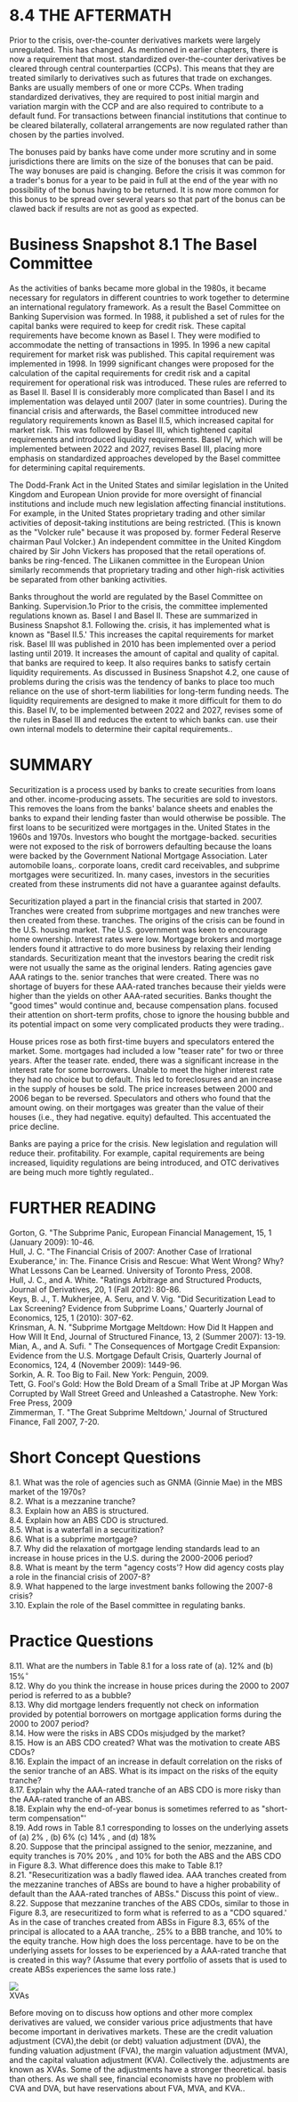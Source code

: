 # 8.4 THE AFTERMATH  

Prior to the crisis, over-the-counter derivatives markets were largely unregulated. This has changed. As mentioned in earlier chapters, there is now a requirement that most. standardized over-the-counter derivatives be cleared through central counterparties (CCPs). This means that they are treated similarly to derivatives such as futures that trade on exchanges. Banks are usually members of one or more CCPs. When trading standardized derivatives, they are required to post initial margin and variation margin with the CCP and are also required to contribute to a default fund. For transactions between financial institutions that continue to be cleared bilaterally, collateral arrangements are now regulated rather than chosen by the parties involved.  

The bonuses paid by banks have come under more scrutiny and in some jurisdictions there are limits on the size of the bonuses that can be paid. The way bonuses are paid is changing. Before the crisis it was common for a trader's bonus for a year to be paid in full at the end of the year with no possibility of the bonus having to be returned. It is now more common for this bonus to be spread over several years so that part of the bonus can be clawed back if results are not as good as expected.  

# Business Snapshot 8.1 The Basel Committee  

As the activities of banks became more global in the 1980s, it became necessary for regulators in different countries to work together to determine an international regulatory framework. As a result the Basel Committee on Banking Supervision was formed. In 1988, it published a set of rules for the capital banks were required to keep for credit risk. These capital requirements have become known as Basel I. They were modified to accommodate the netting of transactions in 1995. In 1996 a new capital requirement for market risk was published. This capital requirement was implemented in 1998. In 1999 significant changes were proposed for the calculation of the capital requirements for credit risk and a capital requirement for operational risk was introduced. These rules are referred to as Basel II. Basel II is considerably more complicated than Basel I and its implementation was delayed until 2007 (later in some countries). During the financial crisis and afterwards, the Basel committee introduced new regulatory requirements known as Basel II.5, which increased capital for market risk. This was followed by Basel III, which tightened capital requirements and introduced liquidity requirements. Basel IV, which will be implemented between 2022 and 2027, revises Basel III, placing more emphasis on standardized approaches developed by the Basel committee for determining capital requirements.  

The Dodd-Frank Act in the United States and similar legislation in the United Kingdom and European Union provide for more oversight of financial institutions and include much new legislation affecting financial institutions. For example, in the United States proprietary trading and other similar activities of deposit-taking institutions are being restricted. (This is known as the "Volcker rule" because it was proposed by. former Federal Reserve chairman Paul Volcker.) An independent committee in the United Kingdom chaired by Sir John Vickers has proposed that the retail operations of. banks be ring-fenced. The Liikanen committee in the European Union similarly recommends that proprietary trading and other high-risk activities be separated from other banking activities.  

Banks throughout the world are regulated by the Basel Committee on Banking. Supervision.1o Prior to the crisis, the committee implemented regulations known as. Basel I and Basel II. These are summarized in Business Snapshot 8.1. Following the. crisis, it has implemented what is known as "Basel II.5.' This increases the capital requirements for market risk. Basel III was published in 2010 has been implemented over a period lasting until 2019. It increases the amount of capital and quality of capital. that banks are required to keep. It also requires banks to satisfy certain liquidity requirements. As discussed in Business Snapshot 4.2, one cause of problems during the crisis was the tendency of banks to place too much reliance on the use of short-term liabilities for long-term funding needs. The liquidity requirements are designed to make it more difficult for them to do this. Basel IV, to be implemented between 2022 and 2027, revises some of the rules in Basel III and reduces the extent to which banks can. use their own internal models to determine their capital requirements..  

# SUMMARY  

Securitization is a process used by banks to create securities from loans and other. income-producing assets. The securities are sold to investors. This removes the loans from the banks' balance sheets and enables the banks to expand their lending faster than would otherwise be possible. The first loans to be securitized were mortgages in the. United States in the 1960s and 1970s. Investors who bought the mortgage-backed. securities were not exposed to the risk of borrowers defaulting because the loans were backed by the Government National Mortgage Association. Later automobile loans,. corporate loans, credit card receivables, and subprime mortgages were securitized. In. many cases, investors in the securities created from these instruments did not have a guarantee against defaults.  

Securitization played a part in the financial crisis that started in 2007. Tranches were created from subprime mortgages and new tranches were then created from these. tranches. The origins of the crisis can be found in the U.S. housing market. The U.S. government was keen to encourage home ownership. Interest rates were low. Mortgage brokers and mortgage lenders found it attractive to do more business by relaxing their lending standards. Securitization meant that the investors bearing the credit risk were not usually the same as the original lenders. Rating agencies gave AAA ratings to the. senior tranches that were created. There was no shortage of buyers for these AAA-rated tranches because their yields were higher than the yields on other AAA-rated securities. Banks thought the "good times" would continue and, because compensation plans. focused their attention on short-term profits, chose to ignore the housing bubble and its potential impact on some very complicated products they were trading..  

House prices rose as both first-time buyers and speculators entered the market. Some. mortgages had included a low "teaser rate" for two or three years. After the teaser rate. ended, there was a significant increase in the interest rate for some borrowers. Unable to meet the higher interest rate they had no choice but to default. This led to foreclosures and an increase in the supply of houses be sold. The price increases between 2000 and 2006 began to be reversed. Speculators and others who found that the amount owing. on their mortgages was greater than the value of their houses (i.e., they had negative. equity) defaulted. This accentuated the price decline.  

Banks are paying a price for the crisis. New legislation and regulation will reduce their. profitability. For example, capital requirements are being increased, liquidity regulations are being introduced, and OTC derivatives are being much more tightly regulated..  

# FURTHER READING  

Gorton, G. "The Subprime Panic, European Financial Management, 15, 1 (January 2009): 10-46.   
Hull, J. C. "The Financial Crisis of 2007: Another Case of Irrational Exuberance,' in: The. Finance Crisis and Rescue: What Went Wrong? Why? What Lessons Can be Learned. University of Toronto Press, 2008.   
Hull, J. C., and A. White. "Ratings Arbitrage and Structured Products, Journal of Derivatives, 20, 1 (Fall 2012): 80-86.   
Keys, B. J., T. Mukherjee, A. Seru, and V. Vig. "Did Securitization Lead to Lax Screening? Evidence from Subprime Loans,' Quarterly Journal of Economics, 125, 1 (2010): 307-62.   
Krinsman, A. N. "Subprime Mortgage Meltdown: How Did It Happen and How Will It End, Journal of Structured Finance, 13, 2 (Summer 2007): 13-19.   
Mian, A., and A. Sufi. " The Consequences of Mortgage Credit Expansion: Evidence from the U.S. Mortgage Default Crisis, Quarterly Journal of Economics, 124, 4 (November 2009): 1449-96.   
Sorkin, A. R. Too Big to Fail. New York: Penguin, 2009.   
Tett, G. Fool's Gold: How the Bold Dream of a Small Tribe at JP Morgan Was Corrupted by Wall Street Greed and Unleashed a Catastrophe. New York: Free Press, 2009   
Zimmerman, T. "The Great Subprime Meltdown,' Journal of Structured Finance, Fall 2007, 7-20.  

# Short Concept Questions  

8.1. What was the role of agencies such as GNMA (Ginnie Mae) in the MBS market of the 1970s?   
8.2. What is a mezzanine tranche?   
8.3. Explain how an ABS is structured.   
8.4. Explain how an ABS CDO is structured.   
8.5. What is a waterfall in a securitization?   
8.6. What is a subprime mortgage?   
8.7. Why did the relaxation of mortgage lending standards lead to an increase in house prices in the U.S. during the 2000-2006 period?   
8.8. What is meant by the term "agency costs'? How did agency costs play a role in the financial crisis of 2007-8?   
8.9. What happened to the large investment banks following the 2007-8 crisis?   
3.10. Explain the role of the Basel committee in regulating banks.  

# Practice Questions  

8.11. What are the numbers in Table 8.1 for a loss rate of (a). $12\%$ and (b) $15\%^{\circ}$   
8.12. Why do you think the increase in house prices during the 2000 to 2007 period is referred to as a bubble?   
8.13. Why did mortgage lenders frequently not check on information provided by potential borrowers on mortgage application forms during the 2000 to 2007 period?   
8.14. How were the risks in ABS CDOs misjudged by the market?   
8.15. How is an ABS CDO created? What was the motivation to create ABS CDOs?   
8.16. Explain the impact of an increase in default correlation on the risks of the senior tranche of an ABS. What is its impact on the risks of the equity tranche?   
8.17. Explain why the AAA-rated tranche of an ABS CDO is more risky than the AAA-rated tranche of an ABS.   
8.18. Explain why the end-of-year bonus is sometimes referred to as "short-term compensation"'   
8.19. Add rows in Table 8.1 corresponding to losses on the underlying assets of (a) $2\%$ , (b) $6\%$ (c) $14\%$ , and (d) $18\%$   
8.20. Suppose that the principal assigned to the senior, mezzanine, and equity tranches is $70\%$ $20\%$ , and $10\%$ for both the ABS and the ABS CDO in Figure 8.3. What difference does this make to Table 8.1?   
8.21. "Resecuritization was a badly flawed idea. AAA tranches created from the mezzanine tranches of ABSs are bound to have a higher probability of default than the AAA-rated tranches of ABSs." Discuss this point of view..   
8.22. Suppose that mezzanine tranches of the ABS CDOs, similar to those in Figure 8.3, are resecuritized to form what is referred to as a "CDO squared.' As in the case of tranches created from ABSs in Figure 8.3, $65\%$ of the principal is allocated to a AAA tranche,. $25\%$ to a BBB tranche, and $10\%$ to the equity tranche. How high does the loss percentage. have to be on the underlying assets for losses to be experienced by a AAA-rated tranche that is created in this way? (Assume that every portfolio of assets that is used to create ABSs experiences the same loss rate.)  

![](images/5f19be6335c2e53ffebecfeace97b77bc6de01ff6d13c91d1d2ec91e1245b1fb.jpg)  
XVAs  

Before moving on to discuss how options and other more complex derivatives are valued, we consider various price adjustments that have become important in derivatives markets. These are the credit valuation adjustment (CVA),the debit (or debt) valuation adjustment (DVA), the funding valuation adjustment (FVA), the margin valuation adjustment (MVA), and the capital valuation adjustment (KVA). Collectively the. adjustments are known as XVAs. Some of the adjustments have a stronger theoretical. basis than others. As we shall see, financial economists have no problem with CVA and DVA, but have reservations about FVA, MVA, and KVA..  
